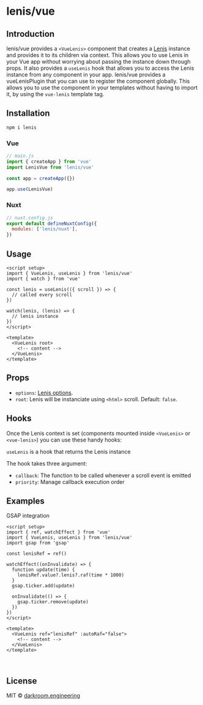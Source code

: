 # lenis/vue

## Introduction
lenis/vue provides a `<VueLenis>` component that creates a [Lenis](https://github.com/darkroomengineering/lenis) instance and provides it to its children via context. This allows you to use Lenis in your Vue app without worrying about passing the instance down through props. It also provides a `useLenis` hook that allows you to access the Lenis instance from any component in your app. lenis/vue provides a vueLenisPlugin that you can use to register the component globally. This allows you to use the component in your templates without having to import it, by using the `vue-lenis` template tag.


## Installation

```bash
npm i lenis
```

### Vue
```js
// main.js
import { createApp } from 'vue'
import LenisVue from 'lenis/vue'

const app = createApp({})

app.use(LenisVue)
```

### Nuxt 
```js
// nuxt.config.js
export default defineNuxtConfig({
  modules: ['lenis/nuxt'],
})

```

## Usage

```vue
<script setup>
import { VueLenis, useLenis } from 'lenis/vue'
import { watch } from 'vue'

const lenis = useLenis(({ scroll }) => {
  // called every scroll
})

watch(lenis, (lenis) => {
  // lenis instance
})
</script>

<template>
  <VueLenis root>
    <!-- content -->
  </VueLenis>
</template>
```



## Props
- `options`: [Lenis options](https://github.com/darkroomengineering/lenis#instance-settings).
- `root`: Lenis will be instanciate using `<html>` scroll. Default: `false`.

## Hooks
Once the Lenis context is set (components mounted inside `<VueLenis>` or `<vue-lenis>`) you can use these handy hooks:

`useLenis` is a hook that returns the Lenis instance

The hook takes three argument:
- `callback`: The function to be called whenever a scroll event is emitted
- `priority`: Manage callback execution order

## Examples

GSAP integration

```vue
<script setup>
import { ref, watchEffect } from 'vue'
import { VueLenis, useLenis } from 'lenis/vue'
import gsap from 'gsap'

const lenisRef = ref()

watchEffect((onInvalidate) => {
  function update(time) {
    lenisRef.value?.lenis?.raf(time * 1000)
  }
  gsap.ticker.add(update)

  onInvalidate(() => {
    gsap.ticker.remove(update)
  })
})
</script>

<template>
  <VueLenis ref="lenisRef" :autoRaf="false">
    <!-- content -->
  </VueLenis>
</template>
```

<br/>

## License

MIT © [darkroom.engineering](https://github.com/darkroomengineering)

